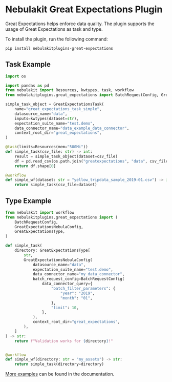# Nebulakit Great Expectations Plugin

Great Expectations helps enforce data quality. The plugin supports the usage of Great Expectations as task and type.

To install the plugin, run the following command:

```bash
pip install nebulakitplugins-great-expectations
```

## Task Example
```python
import os

import pandas as pd
from nebulakit import Resources, kwtypes, task, workflow
from nebulakitplugins.great_expectations import BatchRequestConfig, GreatExpectationsTask

simple_task_object = GreatExpectationsTask(
    name="great_expectations_task_simple",
    datasource_name="data",
    inputs=kwtypes(dataset=str),
    expectation_suite_name="test.demo",
    data_connector_name="data_example_data_connector",
    context_root_dir="great_expectations",
)

@task(limits=Resources(mem="500Mi"))
def simple_task(csv_file: str) -> int:
    result = simple_task_object(dataset=csv_file)
    df = pd.read_csv(os.path.join("greatexpectations", "data", csv_file))
    return df.shape[0]

@workflow
def simple_wf(dataset: str = "yellow_tripdata_sample_2019-01.csv") -> int:
    return simple_task(csv_file=dataset)
```

## Type Example
```python
from nebulakit import workflow
from nebulakitplugins.great_expectations import (
    BatchRequestConfig,
    GreatExpectationsNebulaConfig,
    GreatExpectationsType,
)

def simple_task(
    directory: GreatExpectationsType[
        str,
        GreatExpectationsNebulaConfig(
            datasource_name="data",
            expectation_suite_name="test.demo",
            data_connector_name="my_data_connector",
            batch_request_config=BatchRequestConfig(
                data_connector_query={
                    "batch_filter_parameters": {
                        "year": "2019",
                        "month": "01",
                    },
                    "limit": 10,
                },
            ),
            context_root_dir="great_expectations",
        ),
    ]
) -> str:
    return f"Validation works for {directory}!"


@workflow
def simple_wf(directory: str = "my_assets") -> str:
    return simple_task(directory=directory)
```

[More examples](https://docs.nebula.org/projects/cookbook/en/latest/auto/integrations/nebulakit_plugins/greatexpectations/index.html) can be found in the documentation.
